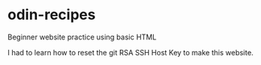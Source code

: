 # odin-recipes
Beginner website practice using basic HTML

I had to learn how to reset the git RSA SSH Host Key to make this website. 